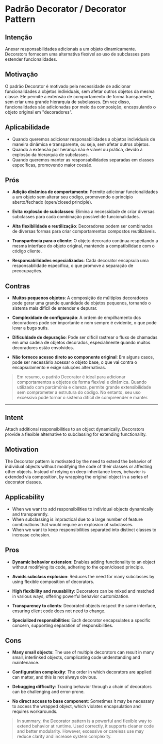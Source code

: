 # Padrão Decorator / Decorator Pattern

## Intenção

Anexar responsabilidades adicionais a um objeto dinamicamente. Decorators fornecem uma alternativa flexível ao uso de subclasses para estender funcionalidades.

## Motivação

O padrão Decorator é motivado pela necessidade de adicionar funcionalidades a objetos individuais, sem afetar outros objetos da mesma classe. Ele permite a extensão de comportamento de forma transparente, sem criar uma grande hierarquia de subclasses. Em vez disso, funcionalidades são adicionadas por meio da composição, encapsulando o objeto original em "decoradores".

## Aplicabilidade

- Quando queremos adicionar responsabilidades a objetos individuais de maneira dinâmica e transparente, ou seja, sem afetar outros objetos.
- Quando a extensão por herança não é viável ou prática, devido à explosão da hierarquia de subclasses.
- Quando queremos manter as responsabilidades separadas em classes específicas, promovendo maior coesão.

## Prós

- **Adição dinâmica de comportamento**: Permite adicionar funcionalidades a um objeto sem alterar seu código, promovendo o princípio aberto/fechado (open/closed principle).

- **Evita explosão de subclasses**: Elimina a necessidade de criar diversas subclasses para cada combinação possível de funcionalidades.

- **Alta flexibilidade e reutilização**: Decoradores podem ser combinados de diversas formas para criar comportamentos compostos reutilizáveis.

- **Transparência para o cliente**: O objeto decorado continua respeitando a mesma interface do objeto original, mantendo a compatibilidade com o código cliente.

- **Responsabilidades especializadas**: Cada decorator encapsula uma responsabilidade específica, o que promove a separação de preocupações.

## Contras

- **Muitos pequenos objetos**: A composição de múltiplos decoradores pode gerar uma grande quantidade de objetos pequenos, tornando o sistema mais difícil de entender e depurar.

- **Complexidade de configuração**: A ordem de empilhamento dos decoradores pode ser importante e nem sempre é evidente, o que pode levar a bugs sutis.

- **Dificuldade de depuração**: Pode ser difícil rastrear o fluxo de chamadas em uma cadeia de objetos decorados, especialmente quando muitos decoradores estão envolvidos.

- **Não fornece acesso direto ao componente original**: Em alguns casos, pode ser necessário acessar o objeto base, o que vai contra o encapsulamento e exige soluções alternativas.

> Em resumo, o padrão Decorator é ideal para adicionar comportamentos a objetos de forma flexível e dinâmica. Quando utilizado com parcimônia e clareza, permite grande extensibilidade sem comprometer a estrutura do código. No entanto, seu uso excessivo pode tornar o sistema difícil de compreender e manter.

---

## Intent

Attach additional responsibilities to an object dynamically. Decorators provide a flexible alternative to subclassing for extending functionality.

## Motivation

The Decorator pattern is motivated by the need to extend the behavior of individual objects without modifying the code of their classes or affecting other objects. Instead of relying on deep inheritance trees, behavior is extended via composition, by wrapping the original object in a series of decorator classes.

## Applicability

- When we want to add responsibilities to individual objects dynamically and transparently.
- When subclassing is impractical due to a large number of feature combinations that would require an explosion of subclasses.
- When we want to keep responsibilities separated into distinct classes to increase cohesion.

## Pros

- **Dynamic behavior extension**: Enables adding functionality to an object without modifying its code, adhering to the open/closed principle.

- **Avoids subclass explosion**: Reduces the need for many subclasses by using flexible composition of decorators.

- **High flexibility and reusability**: Decorators can be mixed and matched in various ways, offering powerful behavior customization.

- **Transparency to clients**: Decorated objects respect the same interface, ensuring client code does not need to change.

- **Specialized responsibilities**: Each decorator encapsulates a specific concern, supporting separation of responsibilities.

## Cons

- **Many small objects**: The use of multiple decorators can result in many small, interlinked objects, complicating code understanding and maintenance.

- **Configuration complexity**: The order in which decorators are applied can matter, and this is not always obvious.

- **Debugging difficulty**: Tracing behavior through a chain of decorators can be challenging and error-prone.

- **No direct access to base component**: Sometimes it may be necessary to access the wrapped object, which violates encapsulation and requires workarounds.

> In summary, the Decorator pattern is a powerful and flexible way to extend behavior at runtime. Used correctly, it supports cleaner code and better modularity. However, excessive or careless use may reduce clarity and increase system complexity.
